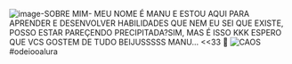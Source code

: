 ![image](https://github.com/user-attachments/assets/7695e06f-a13d-42d7-a04d-fb79acb5d8c6)-SOBRE MIM-
MEU NOME É MANU E ESTOU AQUI PARA APRENDER E DESENVOLVER HABILIDADES QUE NEM EU SEI QUE EXISTE, POSSO ESTAR PAREÇENDO PRECIPITADA?SIM, MAS É ISSO KKK
ESPERO QUE VCS GOSTEM DE TUDO 
BEIJUSSSSS MANU...
<<33 🤸
![CAOS](https://c.tenor.com/vxFNoJHV3I4AAAAC/tenor.gif)
#odeiooalura
